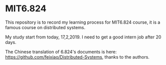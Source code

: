 # MIT6.824

This repository is to record my learning process for MIT6.824 course, it is a famous course on distributed systems.

My study start from today, 17,2,2019. I need to get a good intern job after 20 days.

The Chinese translation of 6.824's documents is here: https://github.com/feixiao/Distributed-Systems, thanks to the authors.
